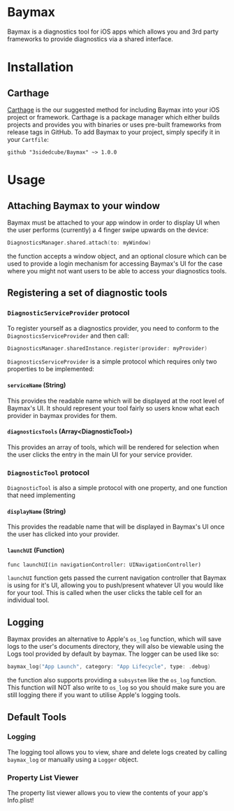# Baymax

Baymax is a diagnostics tool for iOS apps which allows you and 3rd party frameworks to provide diagnostics via a shared interface.

# Installation

## Carthage

[Carthage](https://github.com/Carthage/Carthage) is the our suggested method for including Baymax into your iOS project or framework. Carthage is a package manager which either builds projects and provides you with binaries or uses pre-built frameworks from release tags in GitHub. To add Baymax to your project, simply specify it in your `Cartfile`:

```ogdl
github "3sidedcube/Baymax" ~> 1.0.0
```

# Usage

## Attaching Baymax to your window

Baymax must be attached to your app window in order to display UI when the user performs (currently) a 4 finger swipe upwards on the device:

```swift
DiagnosticsManager.shared.attach(to: myWindow)
```

the function accepts a window object, and an optional closure which can be used to provide a login mechanism for accessing Baymax's UI for the case where you might not want users to be able to access your diagnostics tools.

## Registering a set of diagnostic tools

### `DiagnosticServiceProvider` protocol

To register yourself as a diagnostics provider, you need to conform to the
`DiagnosticsServiceProvider` and then call:

```swift
DiagnosticsManager.sharedInstance.register(provider: myProvider)
```

`DiagnosticsServiceProvider` is a simple protocol which requires only two properties to be implemented:

#### `serviceName` (String)

This provides the readable name which will be displayed at the root level of Baymax's UI. It should represent your tool fairly so users know what each provider in baymax provides for them.

#### `diagnosticsTools` (Array\<DiagnosticTool\>)

This provides an array of tools, which will be rendered for selection when the user clicks the entry in the main UI for your service provider.

### `DiagnosticTool` protocol

`DiagnosticTool` is also a simple protocol with one property, and one function that need implementing

#### `displayName` (String)

This provides the readable name that will be displayed in Baymax's UI once the user has clicked into your provider.

#### `launchUI` (Function)

`func launchUI(in navigationController: UINavigationController)`

`launchUI` function gets passed the current navigation controller that Baymax is using for it's UI, allowing you to push/present whatever UI you would like for your tool. This is called when the user clicks the table cell for an individual tool. 

## Logging

Baymax provides an alternative to Apple's `os_log` function, which will save logs to the user's documents directory, they will also be viewable using the Logs tool provided by default by baymax. The logger can be used like so:

```swift
baymax_log("App Launch", category: "App Lifecycle", type: .debug)
```
the function also supports providing a `subsystem` like the `os_log` function. This function will NOT also write to `os_log` so you should make sure you are still logging there if you want to utilise Apple's logging tools.

## Default Tools

### Logging

The logging tool allows you to view, share and delete logs created by calling `baymax_log` or manually using a `Logger` object.

### Property List Viewer

The property list viewer allows you to view the contents of your app's Info.plist!